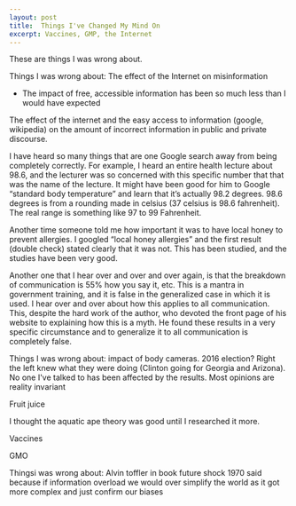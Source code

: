 ```yaml
---
layout: post
title:  Things I've Changed My Mind On
excerpt: Vaccines, GMP, the Internet
---
```


These are things I was wrong about.



Things I was wrong about:
The effect of the Internet on misinformation
- The impact of free, accessible information has been so much less than I would have expected

The effect of the internet and the easy access to information (google, wikipedia) on the amount of incorrect information in public and private discourse.

I have heard so many things that are one Google search away from being completely correctly. For example, I heard an entire health lecture about 98.6, and the lecturer was so concerned with this specific number that that was the name of the lecture. It might have been good for him to Google “standard body temperature” and learn that it’s actually 98.2 degrees. 98.6 degrees is from a rounding made in celsius (37 celsius is 98.6 fahrenheit). The real range is something like 97 to 99 Fahrenheit.

Another time someone told me how important it was to have local honey to prevent allergies. I googled “local honey allergies” and the first result (double check) stated clearly that it was not. This has been studied, and the studies have been very good.

Another one that I hear over and over and over again, is that the breakdown of communication is 55% how you say it, etc. This is a mantra in government training, and it is false in the generalized case in which it is used. I hear over and over about how this applies to all communication. This, despite the hard work of the author, who devoted the front page of his website to explaining how this is a myth. He found these results in a very specific circumstance and to generalize it to all communication is completely false.



Things I was wrong about: impact of body cameras. 2016 election? Right the left knew what they were doing (Clinton going for Georgia and Arizona). No one I've talked to has been affected by the results. Most opinions are reality invariant


Fruit juice

I thought the aquatic ape theory was good until I researched it more.


Vaccines

GMO



Thingsi was wrong about: Alvin toffler in book future shock 1970 said because if information overload we would over simplify the world as it got more complex and just confirm our biases

